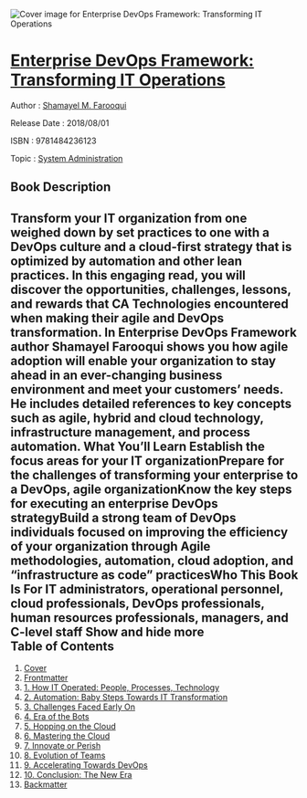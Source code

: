 ![Cover image for Enterprise DevOps Framework: Transforming IT Operations](https://imgdetail.ebookreading.net/cover/cover/system_admin/EB9781484236123.jpg)

[Enterprise DevOps Framework: Transforming IT Operations](https://ebookreading.net/view/book/Enterprise+DevOps+Framework%3A+Transforming+IT+Operations-EB9781484236123_1.html "Enterprise DevOps Framework: Transforming IT Operations")
====================================================================================================================

Author : [Shamayel M. Farooqui](https://ebookreading.net/search/author/Shamayel+M.+Farooqui)

Release Date : 2018/08/01

ISBN : 9781484236123

Topic : [System Administration](https://ebookreading.net/search/category/system-administration)

Book Description
-----------------

 Transform your IT organization from one weighed down by set practices to one with a DevOps culture and a cloud-first strategy that is optimized by automation and other lean practices. In this engaging read, you will discover the opportunities, challenges, lessons, and rewards that CA Technologies encountered when making their agile and DevOps transformation.
In Enterprise DevOps Framework author Shamayel Farooqui shows you how agile adoption will enable your organization to stay ahead in an ever-changing business environment and meet your customers’ needs. He includes detailed references to key concepts such as agile, hybrid and cloud technology, infrastructure management, and process automation.
What You’ll Learn
Establish the focus areas for your IT organizationPrepare for the challenges of transforming your enterprise to a DevOps, agile organizationKnow the key steps for executing an enterprise DevOps strategyBuild a strong team of DevOps individuals focused on improving the efficiency of your organization through Agile methodologies, automation, cloud adoption, and “infrastructure as code” practicesWho This Book Is For
IT administrators, operational personnel, cloud professionals, DevOps professionals, human resources professionals, managers, and C-level staff
        Show and hide more                
Table of Contents
-----------------

1. [Cover](https://ebookreading.net/view/book/Enterprise+DevOps+Framework%3A+Transforming+IT+Operations-EB9781484236123_1.html)
1. [Frontmatter](https://ebookreading.net/view/book/Enterprise+DevOps+Framework%3A+Transforming+IT+Operations-EB9781484236123_2.html)
1. [1. How IT Operated: People, Processes, Technology](https://ebookreading.net/view/book/Enterprise+DevOps+Framework%3A+Transforming+IT+Operations-EB9781484236123_3.html)
1. [2. Automation: Baby Steps Towards IT Transformation](https://ebookreading.net/view/book/Enterprise+DevOps+Framework%3A+Transforming+IT+Operations-EB9781484236123_4.html)
1. [3. Challenges Faced Early On](https://ebookreading.net/view/book/Enterprise+DevOps+Framework%3A+Transforming+IT+Operations-EB9781484236123_5.html)
1. [4. Era of the Bots](https://ebookreading.net/view/book/Enterprise+DevOps+Framework%3A+Transforming+IT+Operations-EB9781484236123_6.html)
1. [5. Hopping on the Cloud](https://ebookreading.net/view/book/Enterprise+DevOps+Framework%3A+Transforming+IT+Operations-EB9781484236123_7.html)
1. [6. Mastering the Cloud](https://ebookreading.net/view/book/Enterprise+DevOps+Framework%3A+Transforming+IT+Operations-EB9781484236123_8.html)
1. [7. Innovate or Perish](https://ebookreading.net/view/book/Enterprise+DevOps+Framework%3A+Transforming+IT+Operations-EB9781484236123_9.html)
1. [8. Evolution of Teams](https://ebookreading.net/view/book/Enterprise+DevOps+Framework%3A+Transforming+IT+Operations-EB9781484236123_10.html)
1. [9. Accelerating Towards DevOps](https://ebookreading.net/view/book/Enterprise+DevOps+Framework%3A+Transforming+IT+Operations-EB9781484236123_11.html)
1. [10. Conclusion: The New Era](https://ebookreading.net/view/book/Enterprise+DevOps+Framework%3A+Transforming+IT+Operations-EB9781484236123_12.html)
1. [Backmatter](https://ebookreading.net/view/book/Enterprise+DevOps+Framework%3A+Transforming+IT+Operations-EB9781484236123_13.html)
